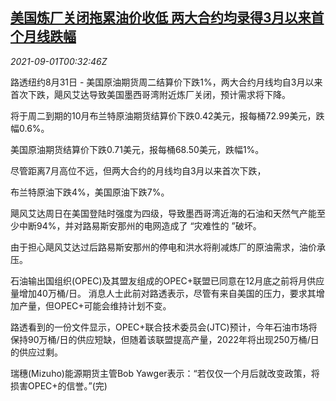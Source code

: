 <!--1630458062000-->
[美国炼厂关闭拖累油价收低 两大合约均录得3月以来首个月线跌幅](https://cn.reuters.com/article/oil-close-0831-tues-idCNKBS2FX2A6)
------

<div><i>2021-09-01T00:32:46Z</i></div><p>路透纽约8月31日 - 美国原油期货周二结算价下跌1%，两大合约月线均自3月以来首次下跌，飓风艾达导致美国墨西哥湾附近炼厂关闭，预计需求将下降。</p><p>将于周二到期的10月布兰特原油期货结算价下跌0.42美元，报每桶72.99美元，跌幅0.6%。</p><p>美国原油期货结算价下跌0.71美元，报每桶68.50美元，跌幅1%。</p><p>尽管距离7月高位不远，但两大合约的月线均自3月以来首次下跌，</p><p>布兰特原油下跌4%，美国原油下跌7%。</p><p>飓风艾达周日在美国登陆时强度为四级，导致墨西哥湾近海的石油和天然气产能至少中断94%，并对路易斯安那州的电网造成了 “灾难性的 ”破坏。</p><p>由于担心飓风艾达过后路易斯安那州的停电和洪水将削减炼厂的原油需求，油价承压。</p><p>石油输出国组织(OPEC)及其盟友组成的OPEC+联盟已同意在12月底之前将月供应量增加40万桶/日。 消息人士此前对路透表示，尽管有来自美国的压力，要求其增加产量，但OPEC+可能会维持计划不变。</p><p>路透看到的一份文件显示，OPEC+联合技术委员会(JTC)预计，今年石油市场将保持90万桶/日的供应短缺，但随着该联盟提高产量，2022年将出现250万桶/日的供应过剩。</p><p>瑞穗(Mizuho)能源期货主管Bob Yawger表示：“若仅仅一个月后就改变政策，将损害OPEC+的信誉。”(完)</p>
